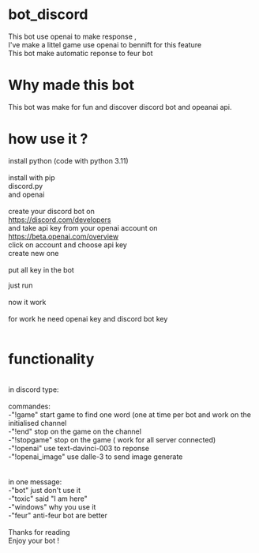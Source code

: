 # bot_discord

This bot use openai to make response , <br />
I've make a littel game use openai to bennift for this feature <br />
This bot make automatic reponse to feur bot <br />

# Why made this bot 

This bot was make for fun and discover discord bot and opeanai api. <br />


# how use it ? 

install python (code with python 3.11) <br />
<br />
install with pip <br />
discord.py <br />
and openai <br />
<br />
create your discord bot on<br />
https://discord.com/developers<br />
and take api key from your openai account on <br />
https://beta.openai.com/overview<br />
click on account and choose api key <br />
create new one <br />
<br />
put all key in the bot <br />

just run <br />
<br />
now it work<br />
<br />
for work he need openai key and discord bot key<br />
<br />
# functionality <br />
<br />
in discord type: <br />
<br />
  commandes:<br />
    -"!game" start game to find one word (one at time per bot and work on the initialised channel<br />
    -"!end" stop on the game on the channel <br />
    -"!stopgame" stop on the game ( work for all server connected)<br />
    -"!openai" use text-davinci-003 to reponse <br />
    -"!openai_image" use dalle-3 to send image generate<br />
   <br />
  <br />
  in one message:  <br />
    -"bot" just don't use it <br />
    -"toxic" said "I am here"<br />
    -"windows" why you use it <br />
    -"feur" anti-feur bot are better<br />
    <br />
Thanks for reading<br />
Enjoy your bot !  <br />  
